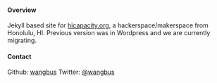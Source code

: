 #### Overview
Jekyll based site for [hicapacity.org](http://hicapacity.org), a
hackerspace/makerspace from Honolulu, HI. Previous version was in Wordpress
and we are currently migrating.

#### Contact
Github: [wangbus](http://github.com/wangbus)
Twitter: [@wangbus](http://twitter.com/wangbus)
